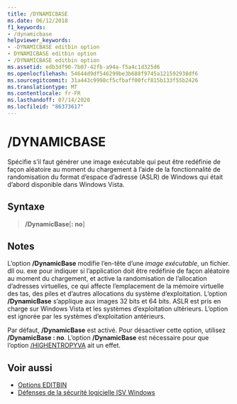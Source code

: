 ```yaml
---
title: /DYNAMICBASE
ms.date: 06/12/2018
f1_keywords:
- /dynamicbase
helpviewer_keywords:
- -DYNAMICBASE editbin option
- DYNAMICBASE editbin option
- /DYNAMICBASE editbin option
ms.assetid: edb3df90-7b07-42fb-a94a-f5a4c1d325d6
ms.openlocfilehash: 54644d9df546299be3b688f9745a121592938df6
ms.sourcegitcommit: 31a443c9998cf5cfbaff00fcf815b133f55b2426
ms.translationtype: MT
ms.contentlocale: fr-FR
ms.lasthandoff: 07/14/2020
ms.locfileid: "86373617"
---
```

# <a name="dynamicbase"></a>/DYNAMICBASE

Spécifie s’il faut générer une image exécutable qui peut être redéfinie de façon aléatoire au moment du chargement à l’aide de la fonctionnalité de randomisation du format d’espace d’adresse (ASLR) de Windows qui était d’abord disponible dans Windows Vista.

## <a name="syntax"></a>Syntaxe

> **/DynamicBase**[**: no**]

## <a name="remarks"></a>Notes

L’option **/DynamicBase** modifie l’en-tête d’une *image exécutable*, un fichier. dll ou. exe pour indiquer si l’application doit être redéfinie de façon aléatoire au moment du chargement, et active la randomisation de l’allocation d’adresses virtuelles, ce qui affecte l’emplacement de la mémoire virtuelle des tas, des piles et d’autres allocations du système d’exploitation. L’option **/DynamicBase** s’applique aux images 32 bits et 64 bits. ASLR est pris en charge sur Windows Vista et les systèmes d’exploitation ultérieurs. L’option est ignorée par les systèmes d’exploitation antérieurs.

Par défaut, **/DynamicBase** est activé. Pour désactiver cette option, utilisez **/DynamicBase : no**. L’option **/DynamicBase** est nécessaire pour que l’option [/HIGHENTROPYVA](highentropyva-support-64-bit-aslr.md) ait un effet.

## <a name="see-also"></a>Voir aussi

- [Options EDITBIN](editbin-options.md)
- [Défenses de la sécurité logicielle ISV Windows](https://docs.microsoft.com/previous-versions/bb430720(v=msdn.10))
